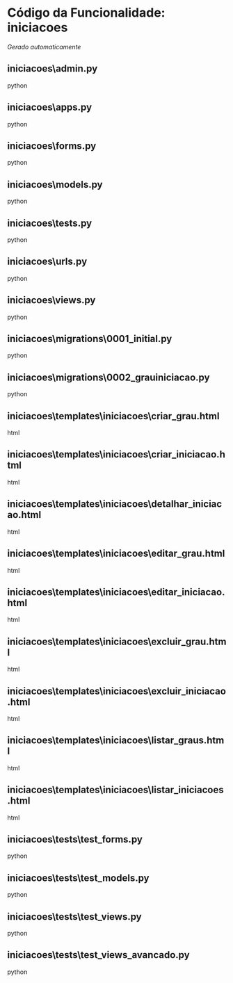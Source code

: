 # Código da Funcionalidade: iniciacoes
*Gerado automaticamente*



## iniciacoes\admin.py

python





## iniciacoes\apps.py

python





## iniciacoes\forms.py

python





## iniciacoes\models.py

python





## iniciacoes\tests.py

python





## iniciacoes\urls.py

python





## iniciacoes\views.py

python





## iniciacoes\migrations\0001_initial.py

python





## iniciacoes\migrations\0002_grauiniciacao.py

python





## iniciacoes\templates\iniciacoes\criar_grau.html

html





## iniciacoes\templates\iniciacoes\criar_iniciacao.html

html





## iniciacoes\templates\iniciacoes\detalhar_iniciacao.html

html





## iniciacoes\templates\iniciacoes\editar_grau.html

html





## iniciacoes\templates\iniciacoes\editar_iniciacao.html

html





## iniciacoes\templates\iniciacoes\excluir_grau.html

html





## iniciacoes\templates\iniciacoes\excluir_iniciacao.html

html





## iniciacoes\templates\iniciacoes\listar_graus.html

html





## iniciacoes\templates\iniciacoes\listar_iniciacoes.html

html





## iniciacoes\tests\test_forms.py

python





## iniciacoes\tests\test_models.py

python





## iniciacoes\tests\test_views.py

python





## iniciacoes\tests\test_views_avancado.py

python



